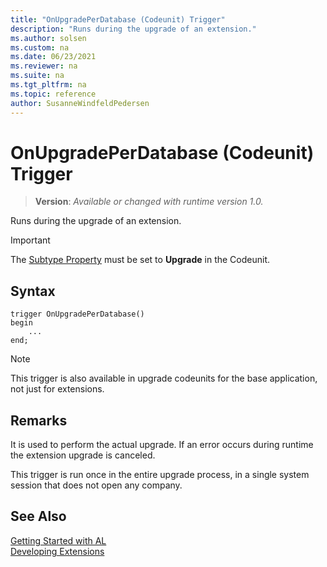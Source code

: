 ```yaml
---
title: "OnUpgradePerDatabase (Codeunit) Trigger"
description: "Runs during the upgrade of an extension."
ms.author: solsen
ms.custom: na
ms.date: 06/23/2021
ms.reviewer: na
ms.suite: na
ms.tgt_pltfrm: na
ms.topic: reference
author: SusanneWindfeldPedersen
---
```

[//]: # (START>DO_NOT_EDIT)
[//]: # (IMPORTANT:Do not edit any of the content between here and the END>DO_NOT_EDIT.)
[//]: # (Any modifications should be made in the .xml files in the ModernDev repo.)

# OnUpgradePerDatabase (Codeunit) Trigger
> **Version**: _Available or changed with runtime version 1.0._

Runs during the upgrade of an extension.

> [!IMPORTANT]
> The [Subtype Property](../../properties/devenv-subtype-property.md) must be set to **Upgrade** in the Codeunit.

## Syntax
```AL
trigger OnUpgradePerDatabase()
begin
    ...
end;
```



[//]: # (IMPORTANT: END>DO_NOT_EDIT)

> [!NOTE]  
>  This trigger is also available in upgrade codeunits for the base application, not just for extensions.  

## Remarks  
It is used to perform the actual upgrade. If an error occurs during runtime the extension upgrade is canceled.

This trigger is run once in the entire upgrade process, in a single system session that does not open any company.

## See Also  
[Getting Started with AL](../../devenv-get-started.md)  
[Developing Extensions](../../devenv-dev-overview.md)  
